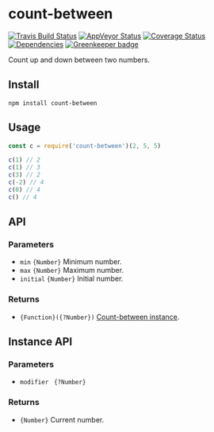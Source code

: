 # count-between

[![Travis Build Status](https://travis-ci.org/electerious/count-between.svg?branch=master)](https://travis-ci.org/electerious/count-between) [![AppVeyor Status](https://ci.appveyor.com/api/projects/status/1by72uvhws2v8fa2?svg=true)](https://ci.appveyor.com/project/electerious/count-between) [![Coverage Status](https://coveralls.io/repos/github/electerious/count-between/badge.svg?branch=master)](https://coveralls.io/github/electerious/count-between?branch=master) [![Dependencies](https://david-dm.org/electerious/count-between.svg)](https://david-dm.org/electerious/count-between#info=dependencies) [![Greenkeeper badge](https://badges.greenkeeper.io/electerious/count-between.svg)](https://greenkeeper.io/)

Count up and down between two numbers.

## Install

```
npm install count-between
```

## Usage

```js
const c = require('count-between')(2, 5, 5)

c(1) // 2
c(1) // 3
c(3) // 2
c(-2) // 4
c(0) // 4
c() // 4
```

## API

### Parameters

- `min` `{Number}` Minimum number.
- `max` `{Number}` Maximum number.
- `initial` `{Number}` Initial number.

### Returns

- `{Function}({?Number})` [Count-between instance](#instance-api).

## Instance API

### Parameters

- `modifier ` `{?Number}`

### Returns

- `{Number}` Current number.